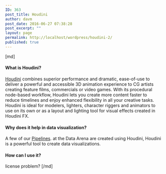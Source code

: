 ```yaml
---
ID: 363
post_title: Houdini
author: davm
post_date: 2016-06-27 07:38:28
post_excerpt: ""
layout: page
permalink: http://localhost/wordpress/houdini-2/
published: true
---
```

[md]
#### What is Houdini?

[Houdini](http://www.sidefx.com/products/houdini/) combines superior performance and dramatic, ease-of-use to deliver a powerful and accessible 3D animation experience to CG artists creating feature films,
commercials or video games. With its procedural node-based workflow, Houdini lets you create more content faster to reduce timelines and enjoy enhanced flexibility in all your creative tasks.
Houdini is ideal for modelers, lighters, character riggers and animators to use on its own or as a layout and lighting tool for visual effects created in Houdini FX.

#### Why does it help in data visualization?
A few of our [Pipelines]({filename}pipelines.md). at the Data Arena are created using Houdini, Houdini is a powerful tool to create data visualizations.

#### How can I use it?
license problem?
[/md]